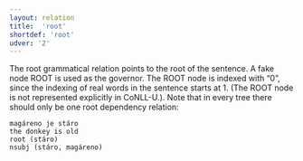 ```yaml
---
layout: relation
title:  'root'
shortdef: 'root'
udver: '2'
---
```



The root grammatical relation points to the root of the sentence. A fake node ROOT is used as the governor. The ROOT node is indexed with “0”, since the indexing of real words in the sentence starts at 1. (The ROOT node is not represented explicitly in CoNLL-U.). Note that in every tree there should only be one root dependency relation: 

~~~ sdparse
magáreno je stáro 
the donkey is old
root (stáro)
nsubj (stáro, magáreno)     
~~~ 
